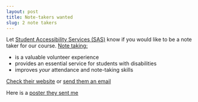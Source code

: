 ```yaml
---
layout: post
title: Note-takers wanted
slug: 2 note takers
---
```


Let [Student Accessibility Services (SAS)](http://sas.mcmaster.ca/) know if you would like to be a note taker for our course.  [Note taking:](https://sas.mcmaster.ca/notetaking/) 

* is a valuable volunteer experience
* provides an essential service for students with disabilities
* improves _your_ attendance and note-taking skills

[Check their website](http://sas.mcmaster.ca/) or [send them an email](mailto:sasnotes@mcmaster.ca)

Here is a [poster they sent me](/materials/resources/notetaking.pdf)


